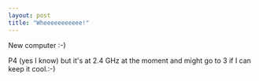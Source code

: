 ```yaml
---
layout: post
title: "Wheeeeeeeeeee!"
---
```

New computer :-)

P4 (yes I know) but it's at 2.4 GHz at the moment and might go to 3 if I can
keep it cool.:-)
